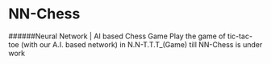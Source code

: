 # NN-Chess
######Neural Network | AI based Chess Game
Play the game of tic-tac-toe (with our A.I. based network) in N.N-T.T.T_(Game) till NN-Chess is under work
